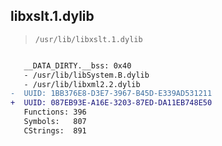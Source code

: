 ## libxslt.1.dylib

> `/usr/lib/libxslt.1.dylib`

```diff

   __DATA_DIRTY.__bss: 0x40
   - /usr/lib/libSystem.B.dylib
   - /usr/lib/libxml2.2.dylib
-  UUID: 1BB376E8-D3E7-3967-B45D-E339AD531211
+  UUID: 087EB93E-A16E-3203-87ED-DA11EB748E50
   Functions: 396
   Symbols:   807
   CStrings:  891

```
